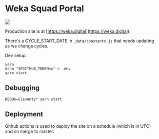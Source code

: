 # Weka Squad Portal

[![](https://github.com/storypark/squad-portal/actions/workflows/main.yml/badge.svg)](https://github.com/storypark/squad-portal/actions/workflows/)

Production site is at [https://weka.digital](https://weka.digital).

There's a CYCLE_START_DATE in `_data/constants.js` that needs updating as we change cycles.

Dev setup:

```
yarn
echo "SPGITHUB_TOKEN=x" > .env
yarn start
```

## Debugging

```
DEBUG=Eleventy* yarn start
```

## Deployment
Github actions is used to deploy the site on a schedule (which is in UTC) and on merge to master.

